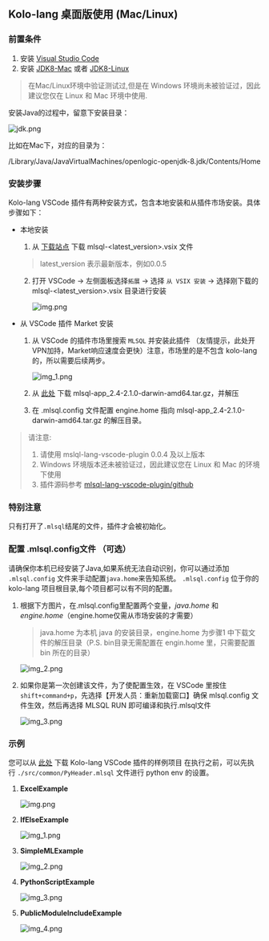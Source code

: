 ## Kolo-lang 桌面版使用 (Mac/Linux)

### 前置条件
1. 安装 [Visual Studio Code](https://code.visualstudio.com/)
2. 安装 [JDK8-Mac](https://www.openlogic.com/openjdk-downloads?field_java_parent_version_target_id=416&field_operating_system_target_id=431&field_architecture_target_id=391&field_java_package_target_id=396) 或者 [JDK8-Linux](https://www.openlogic.com/openjdk-downloads?field_java_parent_version_target_id=416&field_operating_system_target_id=426&field_architecture_target_id=391&field_java_package_target_id=396)

> 在Mac/Linux环境中验证测试过,但是在 Windows 环境尚未被验证过，因此建议您仅在 Linux 和 Mac 环境中使用.

安装Java的过程中，留意下安装目录：

![jdk.png](jdk.png)

比如在Mac下，对应的目录为：

/Library/Java/JavaVirtualMachines/openlogic-openjdk-8.jdk/Contents/Home

### 安装步骤

Kolo-lang VSCode 插件有两种安装方式，包含本地安装和从插件市场安装。具体步骤如下：

- 本地安装

    1. 从 [下载站点](http://mlsql-downloads.kyligence.io/2.1.0/) 下载 mlsql-<latest_version>.vsix 文件
  > latest_version 表示最新版本，例如0.0.5

    2. 打开 VSCode -> 左侧面板选择`拓展` -> 选择 `从 VSIX 安装` -> 选择刚下载的 mlsql-<latest_version>.vsix 目录进行安装

       ![img.png](img_local_install.png)

- 从 VSCode 插件 Market 安装

    1. 从 VSCode 的插件市场里搜索 `MLSQL` 并安装此插件 （友情提示，此处开VPN加持，Market响应速度会更快）注意，市场里的是不包含 kolo-lang的，所以需要后续两步。

       ![img_1.png](img_looup_mlsql.png)
    2. 从 [此处](https://mlsql-downloads.kyligence.io/2.1.0/) 下载 mlsql-app_2.4-2.1.0-darwin-amd64.tar.gz，并解压
    3. 在 .mlsql.config 文件配置 engine.home 指向 mlsql-app_2.4-2.1.0-darwin-amd64.tar.gz 的解压目录。

> 请注意:
> 1. 请使用 mslql-lang-vscode-plugin 0.0.4 及以上版本
> 2. Windows 环境版本还未被验证过，因此建议您在 Linux 和 Mac 的环境下使用
> 3. 插件源码参考 [mlsql-lang-vscode-plugin/github](https://github.com/allwefantasy/mlsql-lang-vscode-plugin)

### 特别注意

只有打开了`.mlsql`结尾的文件，插件才会被初始化。

### 配置 .mlsql.config文件 （可选）

请确保你本机已经安装了Java,如果系统无法自动识别，你可以通过添加 `.mlsql.config` 文件来手动配置`java.home`来告知系统。
`.mlsql.config` 位于你的 kolo-lang 项目根目录,每个项目都可以有不同的配置。

1. 根据下方图片，在.mlsql.config里配置两个变量，*java.home* 和 *engine.home*（engine.home仅需从市场安装的才需要）

   > java.home 为本机 java 的安装目录，engine.home 为步骤1 中下载文件的解压目录（P.S. bin目录无需配置在 engin.home 里，只需要配置 bin 所在的目录）

   ![img_2.png](img_config_params.png)

3. 如果你是第一次创建该文件，为了使配置生效，在 VSCode 里按住 `shift+command+p`，先选择【开发人员：重新加载窗口】确保 mlsql.config 文件生效，然后再选择 MLSQL RUN 即可编译和执行.mlsql文件

   ![img_3.png](img_reload_window.png)

### 示例

您可以从 [此处](https://github.com/allwefantasy/mlsql-lang-example-project) 下载 Kolo-lang VSCode 插件的样例项目
在执行之前，可以先执行 `./src/common/PyHeader.mlsql` 文件进行 python env 的设置。
1. **ExcelExample**

   ![img.png](img_eg_execl.png)

2. **IfElseExample**

   ![img_1.png](img_eg_ifelse.png)

3. **SimpleMLExample**

   ![img_2.png](img_eg_mlsqlnb.png)

4. **PythonScriptExample**

   ![img_3.png](img_eg_pyscript.png)

5. **PublicModuleIncludeExample**

   ![img_4.png](img_eg_module_include.png)